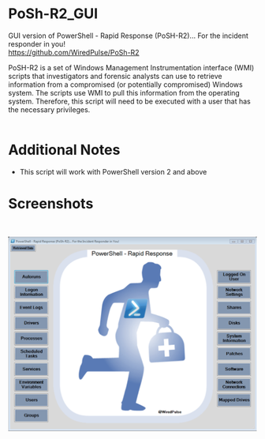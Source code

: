 # PoSh-R2_GUI
GUI version of PowerShell - Rapid Response (PoSH-R2)... For the incident responder in you!<br>https://github.com/WiredPulse/PoSh-R2

PoSH-R2 is a set of Windows Management Instrumentation interface (WMI) scripts that investigators and forensic analysts can use to retrieve information from a compromised (or potentially compromised) Windows system. The scripts use WMI to pull this information from the operating system. Therefore, this script will need to be executed with a user that has the necessary privileges.
<br>
<br>

# Additional Notes <br>
- This script will work with PowerShell version 2 and above

# Screenshots <br>
<br>

![Alt text](https://github.com/WiredPulse/PoSh-R2_GUI/blob/master/Screenshots/Menu.png?raw=true "Optional Title")
